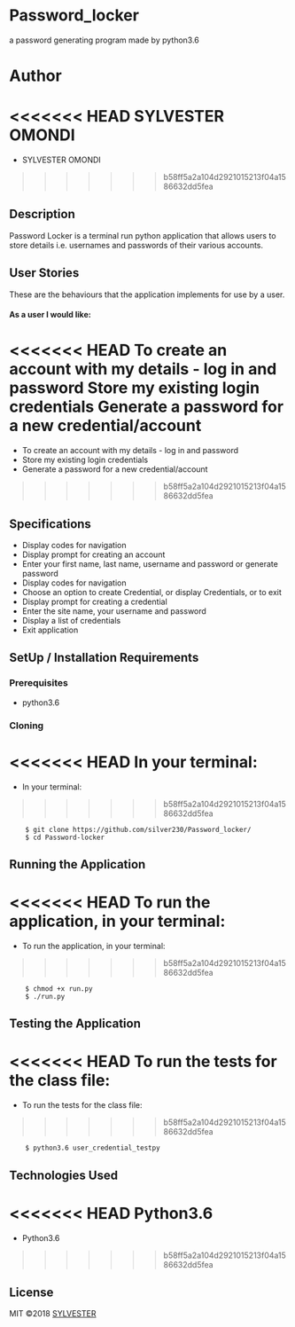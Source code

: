 # Password_locker
a password generating program  made by python3.6
# Author 
<<<<<<< HEAD
 SYLVESTER OMONDI
=======
* SYLVESTER OMONDI
>>>>>>> b58ff5a2a104d2921015213f04a1586632dd5fea
## Description
Password Locker is a terminal run python application that allows users to store details i.e. usernames and passwords of their various accounts.

## User Stories
These are the behaviours that the application implements for use by a user.

#### As a user I would like:
<<<<<<< HEAD
 To create an account with my details - log in and password
Store my existing login credentials
 Generate a password for a new credential/account
=======
* To create an account with my details - log in and password
* Store my existing login credentials
* Generate a password for a new credential/account
>>>>>>> b58ff5a2a104d2921015213f04a1586632dd5fea

## Specifications
* Display codes for navigation
* Display prompt for creating an account
* Enter your first name, last name, username and password or generate password
* Display codes for navigation
* Choose an option to create Credential, or display Credentials, or to exit 
* Display prompt for creating a credential
* Enter the site name, your username and password 
* Display a list of credentials 
* Exit application

## SetUp / Installation Requirements
### Prerequisites
* python3.6

### Cloning
<<<<<<< HEAD
 In your terminal:
=======
* In your terminal:
>>>>>>> b58ff5a2a104d2921015213f04a1586632dd5fea
        
        $ git clone https://github.com/silver230/Password_locker/
        $ cd Password-locker

## Running the Application
<<<<<<< HEAD
To run the application, in your terminal:
=======
* To run the application, in your terminal:
>>>>>>> b58ff5a2a104d2921015213f04a1586632dd5fea

        $ chmod +x run.py
        $ ./run.py
        
## Testing the Application
<<<<<<< HEAD
 To run the tests for the class file:
=======
* To run the tests for the class file:
>>>>>>> b58ff5a2a104d2921015213f04a1586632dd5fea

        $ python3.6 user_credential_testpy
       

        
## Technologies Used
<<<<<<< HEAD
Python3.6
=======
* Python3.6
>>>>>>> b58ff5a2a104d2921015213f04a1586632dd5fea

## License
MIT &copy;2018 [SYLVESTER](https://github.com/silver230/)

